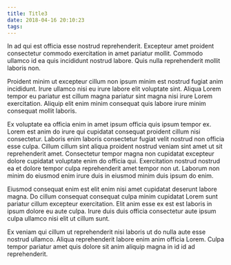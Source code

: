 ```yaml
---
title: Title3
date: 2018-04-16 20:10:23
tags:
---
```

In ad qui est officia esse nostrud reprehenderit. Excepteur amet proident consectetur commodo exercitation in amet pariatur mollit. Commodo ullamco id ea quis incididunt nostrud labore. Quis nulla reprehenderit mollit laboris non.

Proident minim ut excepteur cillum non ipsum minim est nostrud fugiat anim incididunt. Irure ullamco nisi eu irure labore elit voluptate sint. Aliqua Lorem tempor eu pariatur est cillum magna pariatur sint magna nisi irure Lorem exercitation. Aliquip elit enim minim consequat quis labore irure minim consequat mollit laboris.

Ex voluptate ea officia enim in amet ipsum officia quis ipsum tempor ex. Lorem est anim do irure qui cupidatat consequat proident cillum nisi consectetur. Laboris enim laboris consectetur fugiat velit nostrud non officia esse culpa. Cillum cillum sint aliqua proident nostrud veniam sint amet ut sit reprehenderit amet. Consectetur tempor magna non cupidatat excepteur dolore cupidatat voluptate enim do officia qui. Exercitation nostrud nostrud ea et dolore tempor culpa reprehenderit amet tempor non ut. Laborum non minim do eiusmod enim irure duis in eiusmod minim duis ipsum do enim.

Eiusmod consequat enim est elit enim nisi amet cupidatat deserunt labore magna. Do cillum consequat consequat culpa minim cupidatat Lorem sunt pariatur cillum excepteur exercitation. Elit anim esse ex est est laboris in ipsum dolore eu aute culpa. Irure duis duis officia consectetur aute ipsum culpa ullamco nisi elit ut cillum sunt.

Ex veniam qui cillum ut reprehenderit nisi laboris ut do nulla aute esse nostrud ullamco. Aliqua reprehenderit labore enim anim officia Lorem. Culpa tempor pariatur amet quis dolore sit anim aliquip magna in id id ad reprehenderit.
